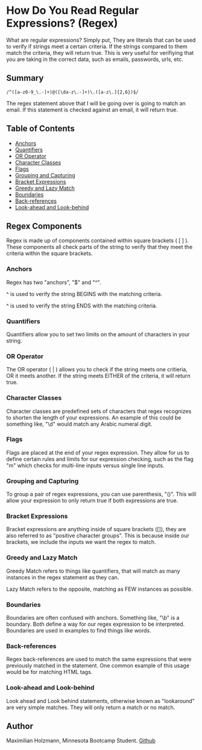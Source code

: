 # How Do You Read Regular Expressions? (Regex)

What are regular expressions? Simply put, They are literals that can be used to verify if strings meet a certain criteria. If the strings compared to them match the criteria, they will return true. This is very useful for verifiying that you are taking in the correct data, such as emails, passwords, urls, etc. 

## Summary

```
/^([a-z0-9_\.-]+)@([\da-z\.-]+)\.([a-z\.]{2,6})$/
```

The regex statement above that I will be going over is going to match an email. If this statement is checked against an email, it will return true. 

## Table of Contents

- [Anchors](#anchors)
- [Quantifiers](#quantifiers)
- [OR Operator](#or-operator)
- [Character Classes](#character-classes)
- [Flags](#flags)
- [Grouping and Capturing](#grouping-and-capturing)
- [Bracket Expressions](#bracket-expressions)
- [Greedy and Lazy Match](#greedy-and-lazy-match)
- [Boundaries](#boundaries)
- [Back-references](#back-references)
- [Look-ahead and Look-behind](#look-ahead-and-look-behind)

## Regex Components

Regex is made up of components contained within square brackets ( [ ] ). These components all check parts of the string to verify that they meet the criteria within the square brackets. 

### Anchors

Regex has two "anchors", "$" and "^". 

^ is used to verify the string BEGINS with the matching criteria.

^ is used to verify the string ENDS with the matching criteria.

### Quantifiers

Quantifiers allow you to set two limits on the amount of characters in your string. 

### OR Operator

The OR operator ( | ) allows you to check if the string meets one critieria, OR it meets another. If the string meets EITHER of the criteria, it will return true.

### Character Classes

Character classes are predefined sets of characters that regex recognizes to shorten the length of your expressions. An example of this could be something like, "\d" would match any Arabic numeral digit.

### Flags

Flags are placed at the end of your regex expression. They allow for us to define certain rules and limits for our expression checking, such as the flag "m" which checks for multi-line inputs versus single line inputs. 

### Grouping and Capturing

To group a pair of regex expressions, you can use parenthesis, "()". This will allow your expression to only return true if both expressions are true. 

### Bracket Expressions

Bracket expressions are anything inside of square brackets ([]), they are also referred to as "positive character groups". This is because inside our brackets, we include the inputs we want the regex to match. 

### Greedy and Lazy Match

Greedy Match refers to things like quantifiers, that will match as many instances in the regex statement as they can.

Lazy Match refers to the opposite, matching as FEW instances as possible. 

### Boundaries

Boundaries are often confused with anchors. Something like, "\b" is a boundary. Both define a way for our regex expression to be interpreted. Boundaries are used in examples to find things like words. 

### Back-references

Regex back-references are used to match the same expressions that were previously matched in the statement. One common example of this usage would be for matching HTML tags.

### Look-ahead and Look-behind

Look ahead and Look behind statements, otherwise known as "lookaround" are very simple matches. They will only return a match or no match.

## Author

Maximilian Holzmann, Minnesota Bootcamp Student. [Github](https://github.com/MaxHolzmann)
